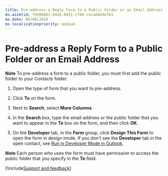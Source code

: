 ```yaml
---
title: Pre-address a Reply Form to a Public Folder or an Email Address
ms.assetid: f6986661-b42b-0421-cf08-cecad4e0e7b1
ms.date: 06/08/2019
ms.localizationpriority: medium
---
```



# Pre-address a Reply Form to a Public Folder or an Email Address

 **Note** To pre-address a form to a public folder, you must first add the public folder to your Contacts folder. 


1. Open the type of form that you want to pre-address. 
    
2. Click **To** on the form.
    
3. Next to **Search**, select **More Columns**. 
    
4. In the **Search** box, type the email address or the public folder that you want to appear in the **To** box on the form, and then click **OK**. 
    
5. On the **Developer** tab, in the **Form** group, click **Design This Form** to open the form in design mode. If you don't see the **Developer** tab in the open contact, see [Run in Developer Mode in Outlook](../../How-to/Using-Visual-Basic-to-Customize-Outlook-Forms/run-in-developer-mode-in-outlook.md).
    

 **Note** Each person who uses the form must have permission to access the public folder that you specify in the **To** field.

[!include[Support and feedback](~/includes/feedback-boilerplate.md)]